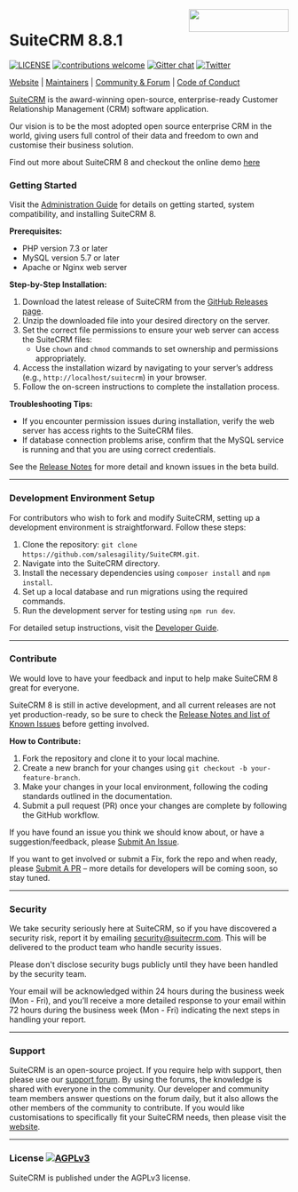 <a href="https://suitecrm.com">
  <img width="180px" height="41px" src="https://suitecrm.com/wp-content/uploads/2017/12/logo.png" align="right" />
</a>

# SuiteCRM 8.8.1

[![LICENSE](https://img.shields.io/github/license/suitecrm/suitecrm.svg)](https://github.com/salesagility/suitecrm/blob/hotfix/LICENSE.txt)
[![contributions welcome](https://img.shields.io/badge/contributions-welcome-brightgreen.svg?style=flat)](https://github.com/salesagility/SuiteCRM-Core/issues)
[![Gitter chat](https://badges.gitter.im/gitterHQ/gitter.png)](https://gitter.im/suitecrm/Lobby)
[![Twitter](https://img.shields.io/twitter/follow/suitecrm.svg?style=social&label=Follow)](https://twitter.com/intent/follow?screen_name=suitecrm)

[Website](https://suitecrm.com) | 
[Maintainers](https://salesagility.com) |
[Community & Forum](https://suitecrm.com/suitecrm/forum) |
[Code of Conduct](https://docs.suitecrm.com/community/code-of-conduct/)

[SuiteCRM](https://suitecrm.com) is the award-winning open-source, enterprise-ready Customer Relationship Management (CRM) software application.

Our vision is to be the most adopted open source enterprise CRM in the world, giving users full control of their data and freedom to own and customise their business solution.

Find out more about SuiteCRM 8 and checkout the online demo [here](https://suitecrm.com/suitecrm8/)

### Getting Started ###

Visit the [Administration Guide](https://docs.suitecrm.com/8.x/admin/) for details on getting started, system compatibility, and installing SuiteCRM 8.

**Prerequisites:**
- PHP version 7.3 or later
- MySQL version 5.7 or later
- Apache or Nginx web server

**Step-by-Step Installation:**
1. Download the latest release of SuiteCRM from the [GitHub Releases page](https://github.com/salesagility/SuiteCRM/releases).
2. Unzip the downloaded file into your desired directory on the server.
3. Set the correct file permissions to ensure your web server can access the SuiteCRM files:
    - Use `chown` and `chmod` commands to set ownership and permissions appropriately.
4. Access the installation wizard by navigating to your server’s address (e.g., `http://localhost/suitecrm`) in your browser.
5. Follow the on-screen instructions to complete the installation process.

**Troubleshooting Tips:**
- If you encounter permission issues during installation, verify the web server has access rights to the SuiteCRM files.
- If database connection problems arise, confirm that the MySQL service is running and that you are using correct credentials.

See the [Release Notes](https://docs.suitecrm.com/8.x/admin/releases/) for more detail and known issues in the beta build.

---

### Development Environment Setup ###

For contributors who wish to fork and modify SuiteCRM, setting up a development environment is straightforward. Follow these steps:

1. Clone the repository: `git clone https://github.com/salesagility/SuiteCRM.git`.
2. Navigate into the SuiteCRM directory.
3. Install the necessary dependencies using `composer install` and `npm install`.
4. Set up a local database and run migrations using the required commands.
5. Run the development server for testing using `npm run dev`.

For detailed setup instructions, visit the [Developer Guide](https://docs.suitecrm.com/8.x/developer-guide/).

---

### Contribute ###

We would love to have your feedback and input to help make SuiteCRM 8 great for everyone.

SuiteCRM 8 is still in active development, and all current releases are not yet production-ready, so be sure to check the [Release Notes and list of Known Issues](https://docs.suitecrm.com/8.x/admin/releases/) before getting involved.

**How to Contribute:**
1. Fork the repository and clone it to your local machine.
2. Create a new branch for your changes using `git checkout -b your-feature-branch`.
3. Make your changes in your local environment, following the coding standards outlined in the documentation.
4. Submit a pull request (PR) once your changes are complete by following the GitHub workflow.

If you have found an issue you think we should know about, or have a suggestion/feedback, please [Submit An Issue](https://github.com/salesagility/SuiteCRM-Core/issues).

If you want to get involved or submit a Fix, fork the repo and when ready, please [Submit A PR](https://github.com/salesagility/SuiteCRM-Core/pulls) – more details for developers will be coming soon, so stay tuned.

---

### Security ###

We take security seriously here at SuiteCRM, so if you have discovered a security risk, report it by emailing [security@suitecrm.com](mailto:security@suitecrm.com). This will be delivered to the product team who handle security issues.

Please don't disclose security bugs publicly until they have been handled by the security team.

Your email will be acknowledged within 24 hours during the business week (Mon - Fri), and you’ll receive a more detailed response to your email within 72 hours during the business week (Mon - Fri) indicating the next steps in handling your report.

---

### Support ###

SuiteCRM is an open-source project. If you require help with support, then please use our [support forum](https://suitecrm.com/suitecrm/forum/). By using the forums, the knowledge is shared with everyone in the community. Our developer and community team members answer questions on the forum daily, but it also allows the other members of the community to contribute. If you would like customisations to specifically fit your SuiteCRM needs, then please visit the [website](https://suitecrm.com/).

---

### License [![AGPLv3](https://img.shields.io/github/license/suitecrm/suitecrm.svg)](./LICENSE.txt)

SuiteCRM is published under the AGPLv3 license.

